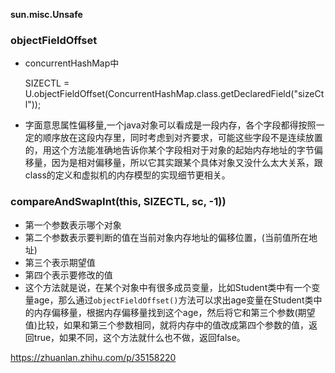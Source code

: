 **sun.misc.Unsafe**

### objectFieldOffset 
- concurrentHashMap中

  SIZECTL = U.objectFieldOffset(ConcurrentHashMap.class.getDeclaredField("sizeCtl"));

- 字面意思属性偏移量,一个java对象可以看成是一段内存，各个字段都得按照一定的顺序放在这段内存里，同时考虑到对齐要求，可能这些字段不是连续放置的，用这个方法能准确地告诉你某个字段相对于对象的起始内存地址的字节偏移量，因为是相对偏移量，所以它其实跟某个具体对象又没什么太大关系，跟class的定义和虚拟机的内存模型的实现细节更相关。

### compareAndSwapInt(this, SIZECTL, sc, -1)) 

- 第一个参数表示哪个对象
- 第二个参数表示要判断的值在当前对象内存地址的偏移位置，(当前值所在地址)
- 第三个表示期望值
- 第四个表示要修改的值
- 这个方法就是说，在某个对象中有很多成员变量，比如Student类中有一个变量age，那么通过`objectFieldOffset()`方法可以求出age变量在Student类中的内存偏移量，根据内存偏移量找到这个age，然后将它和第三个参数(期望值)比较，如果和第三个参数相同，就将内存中的值改成第四个参数的值，返回true，如果不同，这个方法就什么也不做，返回false。

 https://zhuanlan.zhihu.com/p/35158220 